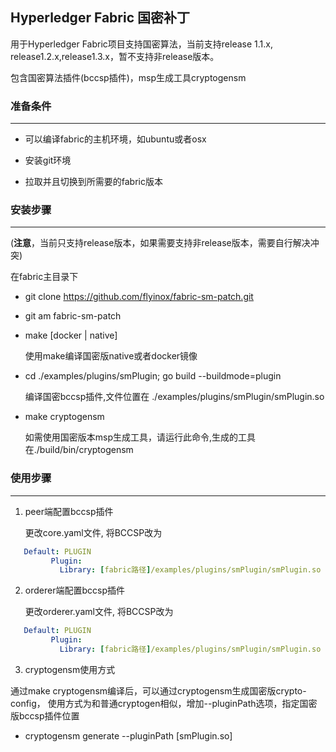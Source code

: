 ## Hyperledger Fabric 国密补丁

用于Hyperledger Fabric项目支持国密算法，当前支持release 1.1.x, release1.2.x,release1.3.x，暂不支持非release版本。

包含国密算法插件(bccsp插件)，msp生成工具cryptogensm

### 准备条件
---
* 可以编译fabric的主机环境，如ubuntu或者osx

* 安装git环境

* 拉取并且切换到所需要的fabric版本

### 安装步骤
---

(**注意**，当前只支持release版本，如果需要支持非release版本，需要自行解决冲突)

在fabric主目录下

* git clone https://github.com/flyinox/fabric-sm-patch.git

* git am fabric-sm-patch

* make [docker | native]

  使用make编译国密版native或者docker镜像

* cd ./examples/plugins/smPlugin; go build --buildmode=plugin

   编译国密bccsp插件,文件位置在 ./examples/plugins/smPlugin/smPlugin.so

* make cryptogensm

   如需使用国密版本msp生成工具，请运行此命令,生成的工具在./build/bin/cryptogensm


### 使用步骤
---

1. peer端配置bccsp插件

   更改core.yaml文件, 将BCCSP改为
`````yaml
   Default: PLUGIN
         Plugin:
           Library: [fabric路径]/examples/plugins/smPlugin/smPlugin.so
`````
2. orderer端配置bccsp插件

   更改orderer.yaml文件, 将BCCSP改为
`````yaml
   Default: PLUGIN
         Plugin:
           Library: [fabric路径]/examples/plugins/smPlugin/smPlugin.so
`````
3. cryptogensm使用方式

通过make cryptogensm编译后，可以通过cryptogensm生成国密版crypto-config，
使用方式为和普通cryptogen相似，增加--pluginPath选项，指定国密版bccsp插件位置

* cryptogensm generate   --pluginPath [smPlugin.so]
